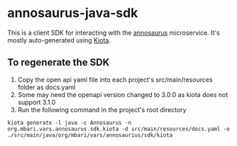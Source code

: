 # annosaurus-java-sdk

This is a client SDK for interacting with the [annosaurus](https://github.com/mbari-org/annosaurus) microservice. It's mostly auto-generated using [Kiota](https://learn.microsoft.com/en-us/openapi/kiota/overview).



## To regenerate the SDK

1. Copy the open api yaml file into each project's src/main/resources folder as docs.yaml
2. Some may need the openapi version changed to 3.0.0 as kiota does not support 3.1.0
3. Run the following command in the project's root directory

```shell
kiota generate -l java -c Annosaurus -n org.mbari.vars.annosaurus.sdk.kiota -d src/main/resources/docs.yaml -o ./src/main/java/org/mbari/vars/annosaurius/sdk/kiota
```
